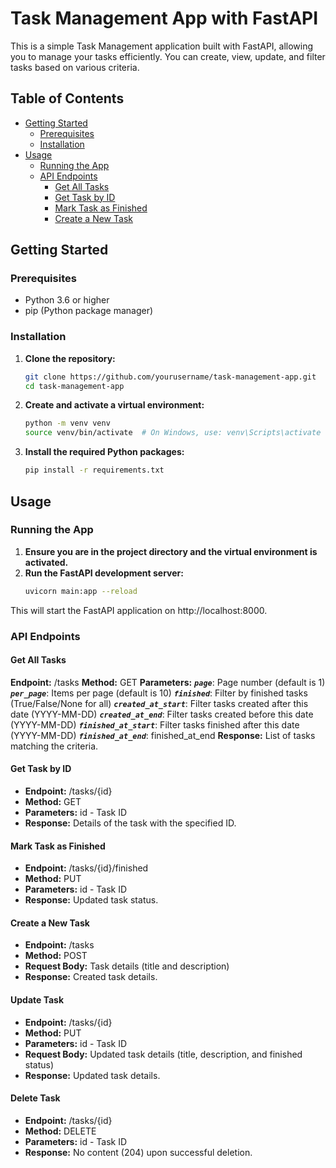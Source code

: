 # Task Management App with FastAPI

This is a simple Task Management application built with FastAPI, allowing you to manage your tasks efficiently. You can create, view, update, and filter tasks based on various criteria.

## Table of Contents
- [Getting Started](#getting-started)
  - [Prerequisites](#prerequisites)
  - [Installation](#installation)
- [Usage](#usage)
  - [Running the App](#running-the-app)
  - [API Endpoints](#api-endpoints)
    - [Get All Tasks](#get-all-tasks)
    - [Get Task by ID](#get-task-by-id)
    - [Mark Task as Finished](#mark-task-as-finished)
    - [Create a New Task](#create-a-new-task)


## Getting Started

### Prerequisites
- Python 3.6 or higher
- pip (Python package manager)

### Installation
1. **Clone the repository:**
    ```bash
    git clone https://github.com/yourusername/task-management-app.git
    cd task-management-app

2. **Create and activate a virtual environment:**
    ```bash
    python -m venv venv
    source venv/bin/activate  # On Windows, use: venv\Scripts\activate

3. **Install the required Python packages:**
    ```bash
    pip install -r requirements.txt

## Usage
### Running the App
1. **Ensure you are in the project directory and the virtual environment is activated.**
2. **Run the FastAPI development server:**
    ```bash
    uvicorn main:app --reload
This will start the FastAPI application on http://localhost:8000.

### API Endpoints
#### Get All Tasks
**Endpoint:** /tasks
**Method:** GET
**Parameters:**
***`page`***: Page number (default is 1)
***`per_page`***: Items per page (default is 10)
***`finished`***: Filter by finished tasks (True/False/None for all)
***`created_at_start`***: Filter tasks created after this date (YYYY-MM-DD)
***`created_at_end`***: Filter tasks created before this date (YYYY-MM-DD)
***`finished_at_start`***: Filter tasks finished after this date (YYYY-MM-DD)
***`finished_at_end`***: finished_at_end
**Response:** List of tasks matching the criteria.

#### Get Task by ID
- **Endpoint:** /tasks/{id}
- **Method:** GET
- **Parameters:** id - Task ID
- **Response:** Details of the task with the specified ID.

#### Mark Task as Finished
- **Endpoint:** /tasks/{id}/finished
- **Method:** PUT
- **Parameters:** id - Task ID
- **Response:** Updated task status.

#### Create a New Task
- **Endpoint:** /tasks
- **Method:** POST
- **Request Body:** Task details (title and description)
- **Response:** Created task details.

#### Update Task
- **Endpoint:** /tasks/{id}
- **Method:** PUT
- **Parameters:** id - Task ID
- **Request Body:** Updated task details (title, description, and finished status)
- **Response:** Updated task details.

#### Delete Task
- **Endpoint:** /tasks/{id}
- **Method:** DELETE
- **Parameters:** id - Task ID
- **Response:** No content (204) upon successful deletion.
